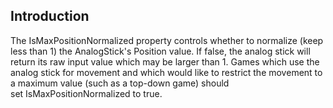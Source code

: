 ## Introduction

The IsMaxPositionNormalized property controls whether to normalize (keep less than 1) the AnalogStick's Position value. If false, the analog stick will return its raw input value which may be larger than 1. Games which use the analog stick for movement and which would like to restrict the movement to a maximum value (such as a top-down game) should set IsMaxPositionNormalized to true.
